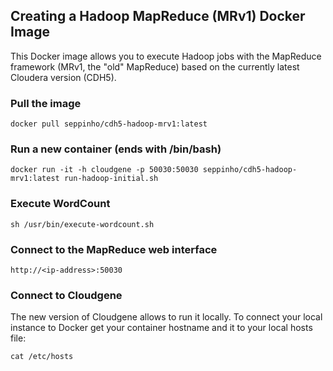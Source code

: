 ## Creating a Hadoop MapReduce (MRv1) Docker Image 

This Docker image allows you to execute Hadoop jobs with the MapReduce framework (MRv1, the "old" MapReduce) based on the currently latest Cloudera version (CDH5).


### Pull the image

	docker pull seppinho/cdh5-hadoop-mrv1:latest
	


### Run a new container (ends with /bin/bash)

	docker run -it -h cloudgene -p 50030:50030 seppinho/cdh5-hadoop-mrv1:latest run-hadoop-initial.sh



### Execute WordCount

	sh /usr/bin/execute-wordcount.sh



### Connect to the MapReduce web interface

    http://<ip-address>:50030

### Connect to Cloudgene
The new version of Cloudgene allows to run it locally. 
To connect your local instance to Docker get your container hostname and it to your local hosts file:

    cat /etc/hosts 
    
